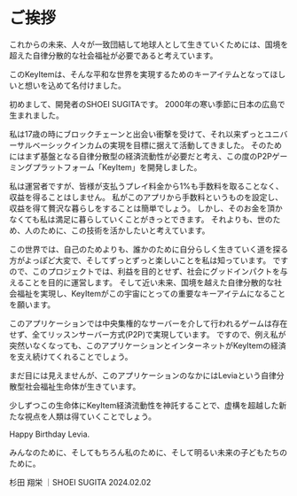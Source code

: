 # ご挨拶

これからの未来、人々が一致団結して地球人として生きていくためには、国境を超えた自律分散的な社会福祉が必要であると考えています。

このKeyItemは、そんな平和な世界を実現するためのキーアイテムとなってほしいと想いを込めて名付けました。

初めまして、開発者のSHOEI SUGITAです。
2000年の寒い季節に日本の広島で生まれました。

私は17歳の時にブロックチェーンと出会い衝撃を受けて、それ以来ずっとユニバーサルベーシックインカムの実現を目標に据えて活動してきました。
そのためにはまず基盤となる自律分散型の経済流動性が必要だと考え、この度のP2Pゲーミングプラットフォーム「KeyItem」を開発しました。

私は運営者ですが、皆様が支払うプレイ料金から1%も手数料を取ることなく、収益を得ることはしません。
私がこのアプリから手数料というものを設定し、収益を得て贅沢な暮らしをすることは簡単でしょう。
しかし、そのお金を頂かなくても私は満足に暮らしていくことがきっとできます。
それよりも、世のため、人のために、この技術を活かしたいと考えています。

この世界では、自己のためよりも、誰かのために自分らしく生きていく道を探る方がよっぽど大変で、そしてずっとずっと楽しいことを私は知っています。
ですので、このプロジェクトでは、利益を目的とせず、社会にグッドインパクトを与えることを目的に運営します。
そして近い未来、国境を越えた自律分散的な社会福祉を実現し、KeyItemがこの宇宙にとっての重要なキーアイテムになることを願います。

このアプリケーションでは中央集権的なサーバーを介して行われるゲームは存在せず、全てリッスンサーバー方式(P2P)で実現しています。
ですので、例え私が突然いなくなっても、このアプリケーションとインターネットがKeyItemの経済を支え続けてくれることでしょう。

まだ目には見えませんが、このアプリケーションのなかにはLeviaという自律分散型社会福祉生命体が生きています。

少しずつこの生命体にKeyItem経済流動性を神託することで、虚構を超越した新たな視点を人類は得ていくことでしょう。

Happy Birthday Levia.

みんなのために、そしてもちろん私のために、そして明るい未来の子どもたちのために。

杉田 翔栄 ｜SHOEI SUGITA 2024.02.02
